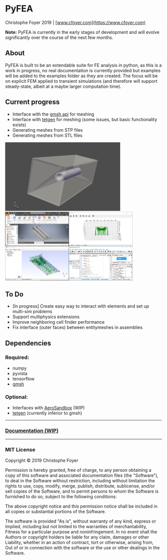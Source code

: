 # PyFEA

Christophe Foyer 2019 | [www.cfoyer.com](https://www.cfoyer.com)

__Note:__ PyFEA is currently in the early stages of development and will evolve significantly over the course of the next few months.

## About
PyFEA is built to be an extendable suite for FE analysis in python, as this is a work in progress, no real documentation is currently provided but examples will be added to the examples folder as they are created. 
The focus will be on explicit FEM applied to transient simulations (and therefore will support steady-state, albeit at a maybe larger computation time).

## Current progress
- Interface with the [gmsh api](https://gitlab.onelab.info/gmsh/gmsh/blob/master/api/gmsh.py) for meshing
- Interface with [tetgen](https://github.com/pyvista/tetgen/tree/master/tetgen) for meshing (some issues, but basic functionality exists)
- Generating meshes from STP files
- Generating meshes from STL files

<div>
<img src="project_files/screenshots/meshing2.png" height=220>
<img src="project_files/screenshots/meshing.png" height=220>
</div>
  
## To Do
- [In progress] Create easy way to interact with elements and set up multi-sim problems
- Support multiphysics extensions
- Improve neighboring cell finder performance
- Fix interface (outer faces) between entitymeshes in assemblies

## Dependencies
### Required:
- numpy
- pyvista
- tensorflow
- [gmsh](https://gmsh.info/)

### Optional:
- Interfaces with [AeroSandbox](https://github.com/peterdsharpe/AeroSandbox) (WIP)
- [tetgen](https://github.com/pyvista/tetgen/tree/master/tetgen) (currently inferior to gmsh)

______

### [Documentation (WIP)](http://pyfea.cfoyer.com/docs/build/html/index.html)

______

### MIT License

Copyright © 2019 Christophe Foyer

Permission is hereby granted, free of charge, to any person obtaining a copy
of this software and associated documentation files (the "Software"), to deal
in the Software without restriction, including without limitation the rights
to use, copy, modify, merge, publish, distribute, sublicense, and/or sell
copies of the Software, and to permit persons to whom the Software is
furnished to do so, subject to the following conditions:

The above copyright notice and this permission notice shall be included in all
copies or substantial portions of the Software.

The software is provided "As is", without warranty of any kind, express or
Implied, including but not limited to the warranties of merchantability,
Fitness for a particular purpose and noninfringement. In no event shall the
Authors or copyright holders be liable for any claim, damages or other
Liability, whether in an action of contract, tort or otherwise, arising from,
Out of or in connection with the software or the use or other dealings in the
Software.
